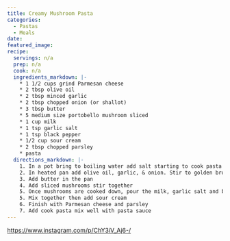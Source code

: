 ```yaml
---
title: Creamy Mushroom Pasta
categories:
  - Pastas
  - Meals
date:
featured_image: 
recipe:
  servings: n/a
  prep: n/a
  cook: n/a
  ingredients_markdown: |-
    * 1 1/2 cups grind Parmesan cheese
    * 2 tbsp olive oil
    * 2 tbsp minced garlic
    * 2 tbsp chopped onion (or shallot)
    * 3 tbsp butter
    * 5 medium size portobello mushroom sliced
    * 1 cup milk
    * 1 tsp garlic salt
    * 1 tsp black pepper
    * 1/2 cup sour cream
    * 2 tbsp chopped parsley
    * pasta
  directions_markdown: |-
    1. In a pot bring to boiling water add salt starting to cook pasta (follow directions from box)
    2. In heated pan add olive oil, garlic, & onion. Stir to golden brown
    3. Add butter in the pan
    4. Add sliced mushrooms stir together
    5. Once mushrooms are cooked down, pour the milk, garlic salt and black pepper
    5. Mix together then add sour cream
    6. Finish with Parmesan cheese and parsley
    7. Add cook pasta mix well with pasta sauce
---
```

<https://www.instagram.com/p/ChY3iV_Aj6-/>